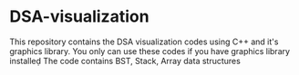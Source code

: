 # DSA-visualization
This repository contains the DSA visualization codes using C++ and it's graphics library. You only can use these codes if you have graphics library installeḍ The code contains BST, Stack, Array data structures
